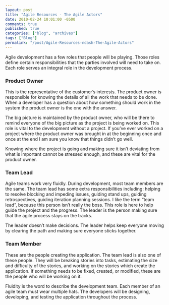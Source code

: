 ```yaml
---
layout: post
title: "Agile Resources - The Agile Actors"
date: 2010-02-24 10:01:00 -0500
comments: true
published: true
categories: ["blog", "archives"]
tags: ["Blog"]
permalink: "/post/Agile-Resources-ndash-The-Agile-Actors"
---
```

<!-- more -->

<p>Agile development has a few roles that people will be playing. Those roles define certain responsibilities that the parties involved will need to take on. Each role serves an integral role in the development process.</p>
<h3>Product Owner</h3>
<p>This is the representative of the customer&rsquo;s interests. The product owner is responsible for knowing the details of all the work that needs to be done. When a developer has a question about how something should work in the system the product owner is the one with the answer.</p>
<p>The big picture is maintained by the product owner, who will be there to remind everyone of the big picture as the project is being worked on. This role is vital to the development without a project. If you&rsquo;ve ever worked on a project where the product owner was brought in at the beginning once and once at the end I am sure you know that things didn&rsquo;t go well.</p>
<p>Knowing where the project is going and making sure it isn&rsquo;t deviating from what is important cannot be stressed enough, and these are vital for the product owner.</p>
<h3>Team Lead</h3>
<p>Agile teams work very fluidly. During development, most team members are the same. The team lead has some extra responsibilities including: helping to resolve blocking and impeding issues, guiding stand ups, guiding retrospectives, guiding iteration planning sessions. I like the term &ldquo;team lead&rdquo;, because this person isn&rsquo;t really the boss. This role is here to help guide the project and the progress. The leader is the person making sure that the agile process stays on the tracks.</p>
<p>The leader doesn&rsquo;t make decisions. The leader helps keep everyone moving by clearing the path and making sure everyone sticks together.</p>
<h3>Team Member</h3>
<p>These are the people creating the application. The team lead is also one of these people. They will be breaking stories into tasks, estimating the size and difficulty of the stories, and working on the stories which create the application. If something needs to be fixed, created, or modified, these are the people who will be working on it.</p>
<p>Fluidity is the word to describe the development team. Each member of an agile team must wear multiple hats. The developers will be designing, developing, and testing the application throughout the process.</p>
